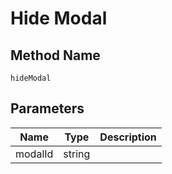# Hide Modal

## Method Name

`hideModal`

## Parameters

| Name        | Type                     | Description |
| ---------   | -----------------------  | ----------- |
| modalId     | string                   |             |

